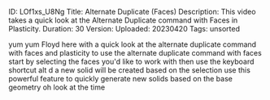 ID: LOf1xs_U8Ng
Title: Alternate Duplicate (Faces)
Description: This video takes a quick look at the Alternate Duplicate command with Faces in Plasticity.
Duration: 30
Version: 
Uploaded: 20230420
Tags: unsorted

yum yum
Floyd here with a quick look at the
alternate duplicate command with faces
and plasticity to use the alternate
duplicate command with faces start by
selecting the faces you'd like to work
with then use the keyboard shortcut alt
d a new solid will be created based on
the selection use this powerful feature
to quickly generate new solids based on
the base geometry oh look at the time
